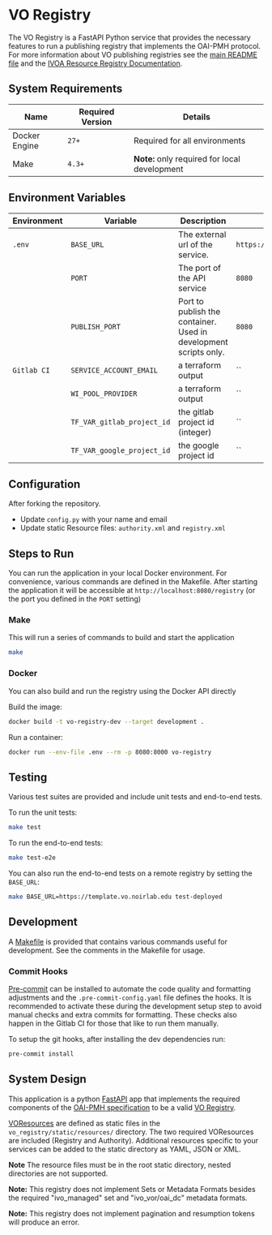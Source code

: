 # VO Registry

The VO Registry is a FastAPI Python service that provides the necessary features
to run a publishing registry that implements the OAI-PMH protocol. For more information
about VO publishing registries see the [main README file](../README.md) and the
[IVOA Resource Registry Documentation](https://wiki.ivoa.net/twiki/bin/view/IVOA/IvoaResReg).

## System Requirements

| Name          | Required Version | Details                                       |
|---------------|------------------|-----------------------------------------------|
| Docker Engine | `27+`            | Required for all environments                 |
| Make          | `4.3+`           | **Note:** only required for local development |

## Environment Variables

| Environment | Variable                   | Description                                                      | Example                  |
|-------------|----------------------------|------------------------------------------------------------------|--------------------------|
| `.env`      | `BASE_URL`                 | The external url of the service.                                 | `https://vo.noirlab.edu` |
|             | `PORT`                     | The port of the API service                                      | `8080`                   |
|             | `PUBLISH_PORT`             | Port to publish the container. Used in development scripts only. | `8080`                   |
| `Gitlab CI` | `SERVICE_ACCOUNT_EMAIL`    | a terraform output                                               | ``                       |
|             | `WI_POOL_PROVIDER`         | a terraform output                                               | ``                       |
|             | `TF_VAR_gitlab_project_id` | the gitlab project id (integer)                                  | ``                       |
|             | `TF_VAR_google_project_id` | the google project id                                            | ``                       |

## Configuration

After forking the repository.

- Update `config.py` with your name and email
- Update static Resource files: `authority.xml` and `registry.xml`

## Steps to Run

You can run the application in your local Docker environment. For convenience, various
commands are defined in the Makefile. After starting the application it will be accessible
at `http://localhost:8080/registry` (or the port you defined in the `PORT` setting)

### Make

This will run a series of commands to build and start the application

```sh
make
```

### Docker

You can also build and run the registry using the Docker API directly

Build the image:  

```sh
docker build -t vo-registry-dev --target development .
```

Run a container:

```sh
docker run --env-file .env --rm -p 8080:8000 vo-registry
```

## Testing

Various test suites are provided and include unit tests and end-to-end tests.

To run the unit tests:

```sh
make test
```

To run the end-to-end tests:

```sh
make test-e2e
```

You can also run the end-to-end tests on a remote registry by setting the `BASE_URL`:

```sh
make BASE_URL=https://template.vo.noirlab.edu test-deployed
```

## Development

A [Makefile](Makefile) is provided that contains various commands useful for
development. See the comments in the Makefile for usage.

### Commit Hooks

[Pre-commit](https://pre-commit.com/) can be installed to automate the code
quality and formatting adjustments and the `.pre-commit-config.yaml` file defines
the hooks. It is recommended to activate these during the development setup step to
avoid manual checks and extra commits for formatting. These checks also happen
in the Gitlab CI for those that like to run them manually.

To setup the git hooks, after installing the dev dependencies run:

```sh
pre-commit install
```

## System Design

This application is a python
[FastAPI](https://fastapi.tiangolo.com/) app that implements
the required components of the
[OAI-PMH specification](http://www.openarchives.org/OAI/openarchivesprotocol.html) to be a valid
[VO Registry](https://ivoa.net/documents/RegistryInterface/20180723/REC-RegistryInterface-1.1.html).

[VOResources](https://www.ivoa.net/documents/latest/VOResource.html)
are defined as static files in the `vo_registry/static/resources/`
directory. The two required VOResources are included (Registry and Authority).
Additional resources specific to your services can be added to the static directory
as YAML, JSON or XML.

**Note** The resource files must be in the root static directory, nested directories
are not supported.

**Note:** This registry does not implement Sets or Metadata Formats besides the required
"ivo_managed" set and "ivo_vor/oai_dc" metadata formats.

**Note:** This registry does not implement pagination and resumption tokens will
produce an error.
